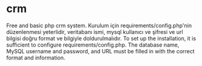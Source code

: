 # crm
Free and basic php crm system.
Kurulum için requirements/config.php'nin düzenlenmesi yeterlidir, veritabanı ismi, mysql kullanıcı ve şifresi ve url bilgisi doğru format ve bilgiyle doldurulmalıdır.
To set up the installation, it is sufficient to configure requirements/config.php. The database name, MySQL username and password, and URL must be filled in with the correct format and information.
